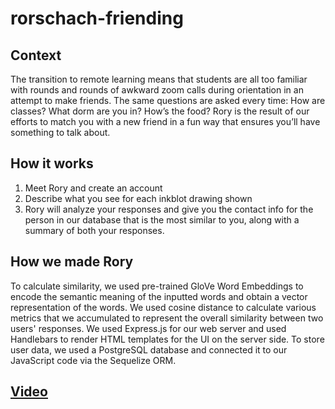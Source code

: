 # rorschach-friending

## Context
The transition to remote learning means that students are all too familiar with rounds and rounds of awkward zoom calls during orientation in an attempt to make friends. The same questions are asked every time: How are classes? What dorm are you in? How’s the food? Rory is the result of our efforts to match you with a new friend in a fun way that ensures you’ll have something to talk about.

## How it works
1. Meet Rory and create an account
2. Describe what you see for each inkblot drawing shown
3. Rory will analyze your responses and give you the contact info for the person in our database that is the most similar to you, along with a summary of both your responses.

## How we made Rory
To calculate similarity, we used pre-trained GloVe Word Embeddings to encode the semantic meaning of the inputted words and obtain a vector representation of the words. We used cosine distance to calculate various metrics that we accumulated to represent the overall similarity between two users' responses. We used Express.js for our web server and used Handlebars to render HTML templates for the UI on the server side. To store user data, we used a PostgreSQL database and connected it to our JavaScript code via the Sequelize ORM.

## [Video](https://youtu.be/mquCNPs5EPg)
